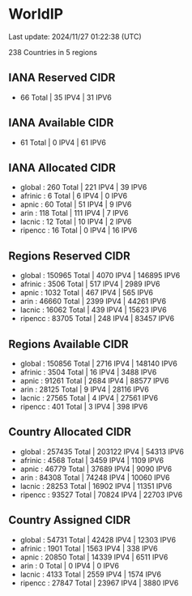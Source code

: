 # WorldIP

Last update: 2024/11/27 01:22:38 (UTC)

238 Countries in 5 regions

## IANA Reserved CIDR

- 66 Total | 35 IPV4 | 31 IPV6

## IANA Available CIDR

- 61 Total | 0 IPV4 | 61 IPV6

## IANA Allocated CIDR

- global : 260 Total | 221 IPV4 | 39 IPV6
- afrinic : 6 Total | 6 IPV4 | 0 IPV6
- apnic : 60 Total | 51 IPV4 | 9 IPV6
- arin : 118 Total | 111 IPV4 | 7 IPV6
- lacnic : 12 Total | 10 IPV4 | 2 IPV6
- ripencc : 16 Total | 0 IPV4 | 16 IPV6

## Regions Reserved CIDR

- global : 150965 Total | 4070 IPV4 | 146895 IPV6
- afrinic : 3506 Total | 517 IPV4 | 2989 IPV6
- apnic : 1032 Total | 467 IPV4 | 565 IPV6
- arin : 46660 Total | 2399 IPV4 | 44261 IPV6
- lacnic : 16062 Total | 439 IPV4 | 15623 IPV6
- ripencc : 83705 Total | 248 IPV4 | 83457 IPV6

## Regions Available CIDR

- global : 150856 Total | 2716 IPV4 | 148140 IPV6
- afrinic : 3504 Total | 16 IPV4 | 3488 IPV6
- apnic : 91261 Total | 2684 IPV4 | 88577 IPV6
- arin : 28125 Total | 9 IPV4 | 28116 IPV6
- lacnic : 27565 Total | 4 IPV4 | 27561 IPV6
- ripencc : 401 Total | 3 IPV4 | 398 IPV6

## Country Allocated CIDR

- global : 257435 Total | 203122 IPV4 | 54313 IPV6
- afrinic : 4568 Total | 3459 IPV4 | 1109 IPV6
- apnic : 46779 Total | 37689 IPV4 | 9090 IPV6
- arin : 84308 Total | 74248 IPV4 | 10060 IPV6
- lacnic : 28253 Total | 16902 IPV4 | 11351 IPV6
- ripencc : 93527 Total | 70824 IPV4 | 22703 IPV6

## Country Assigned CIDR

- global : 54731 Total | 42428 IPV4 | 12303 IPV6
- afrinic : 1901 Total | 1563 IPV4 | 338 IPV6
- apnic : 20850 Total | 14339 IPV4 | 6511 IPV6
- arin : 0 Total | 0 IPV4 | 0 IPV6
- lacnic : 4133 Total | 2559 IPV4 | 1574 IPV6
- ripencc : 27847 Total | 23967 IPV4 | 3880 IPV6
